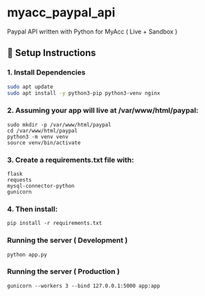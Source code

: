 # myacc_paypal_api
Paypal API written with Python for MyAcc ( Live + Sandbox )

## 🔧 Setup Instructions

### 1. Install Dependencies
```bash
sudo apt update
sudo apt install -y python3-pip python3-venv nginx
```

### 2. Assuming your app will live at /var/www/html/paypal:
```
sudo mkdir -p /var/www/html/paypal
cd /var/www/html/paypal
python3 -m venv venv
source venv/bin/activate
```

### 3. Create a requirements.txt file with:
```
flask
requests
mysql-connector-python
gunicorn
```

### 4. Then install:
```
pip install -r requirements.txt
```

### Running the server ( Development )
```
python app.py
```

### Running the server ( Production )
```
gunicorn --workers 3 --bind 127.0.0.1:5000 app:app
```
